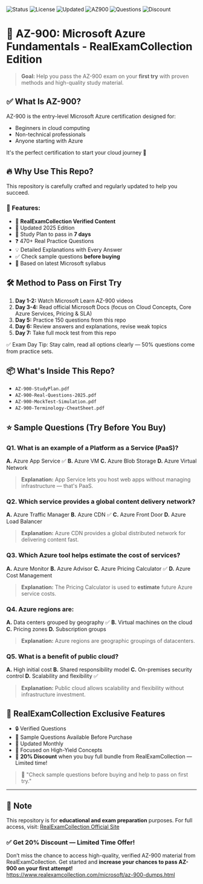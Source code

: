 ![Status](https://img.shields.io/badge/status-active-brightgreen)
![License](https://img.shields.io/badge/license-free-blue)
![Updated](https://img.shields.io/badge/last--updated-June%202025-orange)
![AZ900](https://img.shields.io/badge/exam-AZ--900-blueviolet)
![Questions](https://img.shields.io/badge/questions-470%2B-lightgrey)
![Discount](https://img.shields.io/badge/Get-20%25%20OFF-red)

# 📘 AZ-900: Microsoft Azure Fundamentals - RealExamCollection Edition

> **Goal:** Help you pass the AZ-900 exam on your **first try** with proven methods and high-quality study material.

## ✅ What Is AZ-900?

AZ-900 is the entry-level Microsoft Azure certification designed for:

* Beginners in cloud computing
* Non-technical professionals
* Anyone starting with Azure

It's the perfect certification to start your cloud journey 🚀

## 🔥 Why Use This Repo?

This repository is carefully crafted and regularly updated to help you succeed.

### 🎯 Features:

* 📂 **RealExamCollection Verified Content**
* 📘 Updated 2025 Edition
* 🧠 Study Plan to pass in **7 days**
* ❓ 470+ Real Practice Questions
* 💡 Detailed Explanations with Every Answer
* ✅ Check sample questions **before buying**
* 💯 Based on latest Microsoft syllabus

## 🛠️ Method to Pass on First Try

1. **Day 1-2:** Watch Microsoft Learn AZ-900 videos
2. **Day 3-4:** Read official Microsoft Docs (focus on Cloud Concepts, Core Azure Services, Pricing & SLA)
3. **Day 5:** Practice 150 questions from this repo
4. **Day 6:** Review answers and explanations, revise weak topics
5. **Day 7:** Take full mock test from this repo

✅ Exam Day Tip: Stay calm, read all options clearly — 50% questions come from practice sets.

## 📦 What's Inside This Repo?

* `AZ-900-StudyPlan.pdf`
* `AZ-900-Real-Questions-2025.pdf`
* `AZ-900-MockTest-Simulation.pdf`
* `AZ-900-Terminology-CheatSheet.pdf`

## ⭐ Sample Questions (Try Before You Buy)

### Q1. What is an example of a Platform as a Service (PaaS)?

**A.** Azure App Service  ✅
**B.** Azure VM
**C.** Azure Blob Storage
**D.** Azure Virtual Network

> **Explanation:** App Service lets you host web apps without managing infrastructure — that's PaaS.

### Q2. Which service provides a global content delivery network?

**A.** Azure Traffic Manager
**B.** Azure CDN ✅
**C.** Azure Front Door
**D.** Azure Load Balancer

> **Explanation:** Azure CDN provides a global distributed network for delivering content fast.

### Q3. Which Azure tool helps estimate the cost of services?

**A.** Azure Monitor
**B.** Azure Advisor
**C.** Azure Pricing Calculator ✅
**D.** Azure Cost Management

> **Explanation:** The Pricing Calculator is used to **estimate** future Azure service costs.

### Q4. Azure regions are:

**A.** Data centers grouped by geography ✅
**B.** Virtual machines on the cloud
**C.** Pricing zones
**D.** Subscription groups

> **Explanation:** Azure regions are geographic groupings of datacenters.

### Q5. What is a benefit of public cloud?

**A.** High initial cost
**B.** Shared responsibility model
**C.** On-premises security control
**D.** Scalability and flexibility ✅

> **Explanation:** Public cloud allows scalability and flexibility without infrastructure investment.

## 🎯 RealExamCollection Exclusive Features

* 🔒 Verified Questions
* 🧾 Sample Questions Available Before Purchase
* 🚀 Updated Monthly
* 🎯 Focused on High-Yield Concepts
* 💸 **20% Discount** when you buy full bundle from RealExamCollection — Limited time!

> 💬 "Check sample questions before buying and help to pass on first try."

---

## 📌 Note

This repository is for **educational and exam preparation** purposes. For full access, visit: [RealExamCollection Official Site](https://www.realexamcollection.com)

### ✅ Get 20% Discount — Limited Time Offer!

Don’t miss the chance to access high-quality, verified AZ-900 material from RealExamCollection. Get started and **increase your chances to pass AZ-900 on your first attempt!**
https://www.realexamcollection.com/microsoft/az-900-dumps.html
